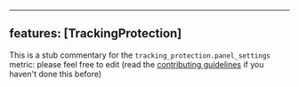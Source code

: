 
---
features: [TrackingProtection]
---

This is a stub commentary for the `tracking_protection.panel_settings` metric: please feel free to edit (read the
[contributing guidelines](https://github.com/mozilla/glean-annotations/blob/main/CONTRIBUTING.md)
if you haven't done this before)
